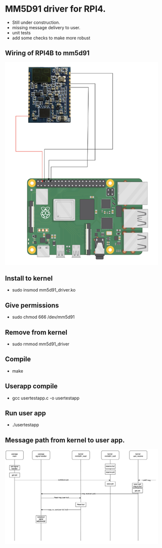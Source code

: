 # MM5D91 driver for RPI4.
* Still under construction. 
* missing message delivery to user.
* unit tests
* add some checks to make more robust
## Wiring of RPI4B to mm5d91
![wiring](images/image.png)
## Install to kernel
* sudo insmod mm5d91_driver.ko
## Give permissions
* sudo chmod 666 /dev/mm5d91
## Remove from kernel
* sudo rmmod mm5d91_driver
## Compile
* make
## Userapp compile
* gcc usertestapp.c -o usertestapp
## Run user app
* ./usertestapp
## Message path from kernel to user app.
![MSG](images/msg_path.png)

